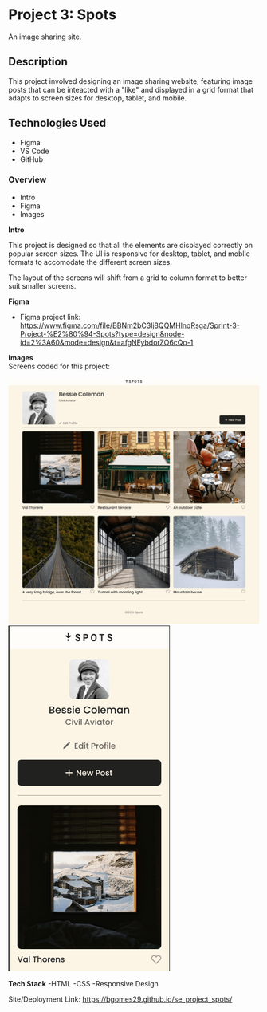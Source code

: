 # Project 3: Spots
An image sharing site.

## Description
This project involved designing an image sharing website, featuring image posts that can be inteacted with a "like" and displayed in a grid format that adapts to screen sizes for desktop, tablet, and mobile.

## Technologies Used
* Figma
* VS Code
* GitHub

### Overview  

* Intro  
* Figma  
* Images  
  
**Intro**
  
This project is designed so that all the elements are displayed correctly on popular screen sizes. The UI is responsive for desktop, tablet, and moblie formats to accomodate the different screen sizes.

The layout of the screens will shift from a grid to column format to better suit smaller screens.

**Figma**  
  
* Figma project link: https://www.figma.com/file/BBNm2bC3lj8QQMHlnqRsga/Sprint-3-Project-%E2%80%94-Spots?type=design&node-id=2%3A60&mode=design&t=afgNFybdorZO6cQo-1
  
**Images**  
 Screens coded for this project:

![Spots Desktop View](Spots_App_desktop.png)
![Spots Moblile View](images/Spots_Mobile.png)  

**Tech Stack**
-HTML
-CSS
-Responsive Design

Site/Deployment Link:
https://bgomes29.github.io/se_project_spots/
